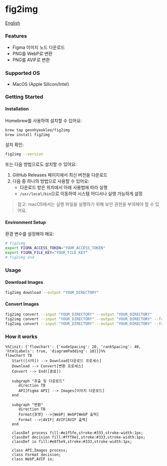 # fig2img

[English](./README.md)

### Features

- Figma 이미지 노드 다운로드
- PNG를 WebP로 변환
- PNG를 AVIF로 변환

### Supported OS

- MacOS (Apple Silicon/Intel)

### Getting Started

#### Installation

Homebrew를 사용하여 설치할 수 있어요:

```bash
brew tap geonhyeoklee/fig2img
brew install fig2img
```

설치 확인:
```bash
fig2img --version
```

또는 다음 방법으로도 설치할 수 있어요:
1. GitHub Releases 페이지에서 최신 버전을 다운로드
2. 다음 중 하나의 방법으로 사용할 수 있어요:
   - 다운로드 받은 위치에서 아래 사용법에 따라 실행
   - `/usr/local/bin`으로 이동하여 시스템 어디서나 실행 가능하게 설정

> 참고: macOS에서는 실행 파일을 실행하기 위해 보안 권한을 부여해야 할 수 있어요.

#### Environment Setup

환경 변수를 설정해야 해요:

```bash
# fig2img
export FIGMA_ACCESS_TOKEN="YOUR_ACCESS_TOKEN"
export FIGMA_FILE_KEY="YOUR_FILE_KEY"
# fig2img end
```

### Usage

#### Download Images

```bash
fig2img download --output "YOUR_DIRECTORY"
```

#### Convert Images

```bash
fig2img convert --input "YOUR_DIRECTORY" --output "YOUR_DIRECTORY"
fig2img convert --input "YOUR_DIRECTORY" --output "YOUR_DIRECTORY" --format webp
fig2img convert --input "YOUR_DIRECTORY" --output "YOUR_DIRECTORY" --format avif
```

### How it works

```mermaid
%%{init: {'flowchart': {'nodeSpacing': 20, 'rankSpacing': 40, 'htmlLabels': true, 'diagramPadding': 10}}}%%
flowchart TB
   Start([시작]) --> Download[다운로드 프로세스]
   Download --> Convert[변환 프로세스]
   Convert --> End([종료])

   subgraph "추출 및 다운로드"
      direction TB
      API[Figma API] --> Images[이미지 다운로드]
   end

   subgraph "변환"
      direction TB
      Format{포맷} -->|WebP| WebP[WebP 출력]
      Format -->|AVIF| AVIF[AVIF 출력]
   end

   classDef process fill:#e1f5fe,stroke:#333,stroke-width:1px;
   classDef decision fill:#fff8e1,stroke:#333,stroke-width:1px;
   classDef io fill:#e8f5e9,stroke:#333,stroke-width:1px;

   class API,Images process;
   class Format decision;
   class WebP,AVIF io;
```
